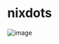 # nixdots
![image](https://github.com/user-attachments/assets/2d3861e5-9ea3-4477-a85d-d16eb8d502c4)


